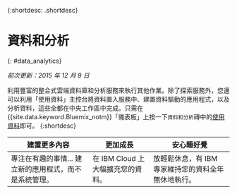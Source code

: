{:shortdesc: .shortdesc} 

# 資料和分析
{: #data_analytics}

*前次更新：2015 年 12 月 9 日*

利用豐富的整合式雲端資料庫和分析服務來執行其他作業。除了探索服務外，您還可以利用「使用資料」主控台將資料置入服務中、建置資料驅動的應用程式，以及分析資料，這些全都在中央工作區中完成。只需在 {{site.data.keyword.Bluemix_notm}}「儀表板」上按一下`資料和分析`磚中的[使用資料](https://console.ng.bluemix.net/data/services/)即可。
{:shortdesc}


建置更多內容 | 更加成長 | 安心睡好覺
---- | ---- | ----
專注在有趣的事情... 建立新的應用程式，而不是系統管理。 | 在 IBM Cloud 上大幅擴充您的資料。 | 放輕鬆休息，有 IBM 專家維持您的資料全年無休地執行。
